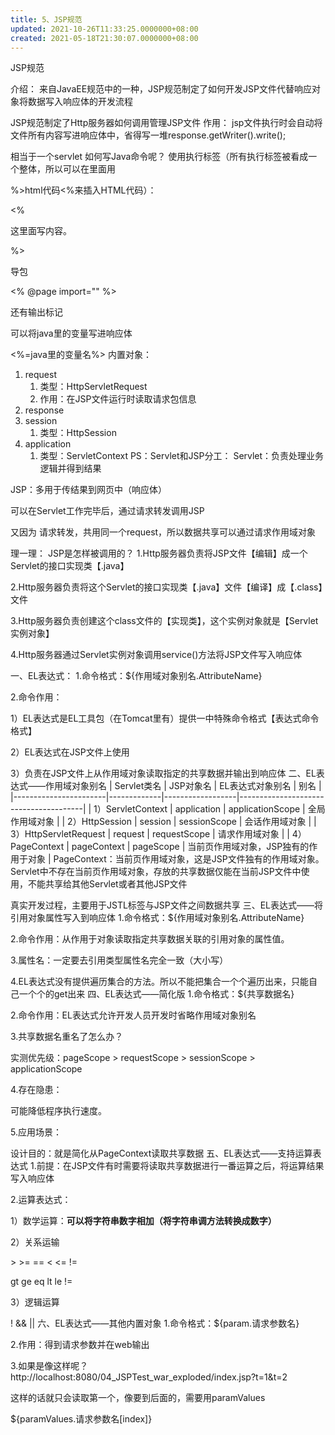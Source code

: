 ```yaml
---
title: 5、JSP规范
updated: 2021-10-26T11:33:25.0000000+08:00
created: 2021-05-18T21:30:07.0000000+08:00
---
```


JSP规范

介绍：
来自JavaEE规范中的一种，JSP规范制定了如何开发JSP文件代替响应对象将数据写入响应体的开发流程

JSP规范制定了Http服务器如何调用管理JSP文件
作用：
jsp文件执行时会自动将文件所有内容写进响应体中，省得写一堆response.getWriter().write();

相当于一个servlet
如何写Java命令呢？
使用执行标签（所有执行标签被看成一个整体，所以可以在里面用

%\>html代码\<%来插入HTML代码）：

\<%

这里面写内容。

%\>

导包

\<% @page import="" %\>

还有输出标记

可以将java里的变量写进响应体

\<%=java里的变量名%\>
内置对象：
1.  request
    1.  类型：HttpServletRequest
    2.  作用：在JSP文件运行时读取请求包信息
2.  response
3.  session
    1.  类型：HttpSession
4.  application
    1.  类型：ServletContext
PS：Servlet和JSP分工：
Servlet：负责处理业务逻辑并得到结果

JSP：多用于传结果到网页中（响应体）

可以在Servlet工作完毕后，通过请求转发调用JSP

又因为 请求转发，共用同一个request，所以数据共享可以通过请求作用域对象

理一理：
JSP是怎样被调用的？
1.Http服务器负责将JSP文件【编辑】成一个Servlet的接口实现类【.java】

2.Http服务器负责将这个Servlet的接口实现类【.java】文件【编译】成【.class】文件

3.Http服务器负责创建这个class文件的【实现类】，这个实例对象就是【Servlet实例对象】

4.Http服务器通过Servlet实例对象调用service()方法将JSP文件写入响应体

一、EL表达式：
1.命令格式：\${作用域对象别名.AttributeName}

2.命令作用：

1）EL表达式是EL工具包（在Tomcat里有）提供一中特殊命令格式【表达式命令格式】

2）EL表达式在JSP文件上使用

3）负责在JSP文件上从作用域对象读取指定的共享数据并输出到响应体
二、EL表达式——作用域对象别名
| Servlet类名           | JSP对象名   | EL表达式对象别名 | 别名                                  |
|-----------------------|-------------|------------------|---------------------------------------|
| 1）ServletContext     | application | applicationScope | 全局作用域对象                        |
| 2）HttpSession        | session     | sessionScope     | 会话作用域对象                        |
| 3）HttpServletRequest | request     | requestScope     | 请求作用域对象                        |
| 4）PageContext        | pageContext | pageScope        | 当前页作用域对象，JSP独有的作用于对象 |
PageContext：当前页作用域对象，这是JSP文件独有的作用域对象。Servlet中不存在当前页作用域对象，存放的共享数据仅能在当前JSP文件中使用，不能共享给其他Servlet或者其他JSP文件

真实开发过程，主要用于JSTL标签与JSP文件之间数据共享
三、EL表达式——将引用对象属性写入到响应体
1.命令格式：\${作用域对象别名.AttributeName}

2.命令作用：从作用于对象读取指定共享数据关联的引用对象的属性值。

3.属性名：一定要去引用类型属性名完全一致（大小写）

4.EL表达式没有提供遍历集合的方法。所以不能把集合一个个遍历出来，只能自己一个个的get出来
四、EL表达式——简化版
1.命令格式：\${共享数据名}

2.命令作用：EL表达式允许开发人员开发时省略作用域对象别名

3.共享数据名重名了怎么办？

实测优先级：pageScope \> requestScope \> sessionScope \> applicationScope

4.存在隐患：

可能降低程序执行速度。

5.应用场景：

设计目的：就是简化从PageContext读取共享数据
五、EL表达式——支持运算表达式
1.前提：在JSP文件有时需要将读取共享数据进行一番运算之后，将运算结果写入响应体

2.运算表达式：

1）数学运算：**可以将字符串数字相加（将字符串调方法转换成数字）**

2）关系运输

\> \>= == \< \<= !=

gt ge eq lt le !=

3）逻辑运算

! && \|\|
六、EL表达式——其他内置对象
1.命令格式：\${param.请求参数名}

2.作用：得到请求参数并在web输出

3.如果是像这样呢？http://localhost:8080/04_JSPTest_war_exploded/index.jsp?t=1&t=2

这样的话就只会读取第一个，像要到后面的，需要用paramValues

\${paramValues.请求参数名\[index\]}
